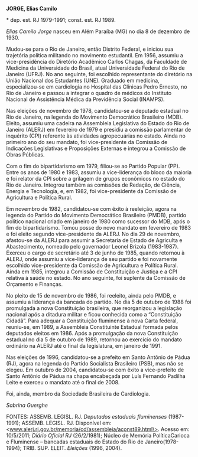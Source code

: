 **JORGE, Elias Camilo**

\* dep. est. RJ 1979-1991; const. est. RJ 1989.

*Elias Camilo Jorge* nasceu em Além Paraíba (MG) no dia 8 de dezembro de
1930.

Mudou-se para o Rio de Janeiro, então Distrito Federal, e iniciou sua
trajetória política militando no movimento estudantil. Em 1956, assumiu
a vice-presidência do Diretório Acadêmico Carlos Chagas, da Faculdade de
Medicina da Universidade do Brasil, atual Universidade Federal do Rio de
Janeiro (UFRJ). No ano seguinte, foi escolhido representante do
diretório na União Nacional dos Estudantes (UNE). Graduado em medicina,
especializou-se em cardiologia no Hospital das Clínicas Pedro Ernesto,
no Rio de Janeiro e passou a integrar o quadro de médicos do Instituto
Nacional de Assistência Médica da Previdência Social (INAMPS).

Nas eleições de novembro de 1978, candidatou-se a deputado estadual no
Rio de Janeiro, na legenda do Movimento Democrático Brasileiro (MDB).
Eleito, assumiu uma cadeira na Assembleia Legislativa do Estado do Rio
de Janeiro (ALERJ) em fevereiro de 1979 e presidiu a comissão
parlamentar de inquérito (CPI) referente às atividades agropecuárias no
estado. Ainda no primeiro ano do seu mandato, foi vice-presidente da
Comissão de Indicações Legislativas e Proposições Externas e integrou a
Comissão de Obras Públicas.

Com o fim do bipartidarismo em 1979, filiou-se ao Partido Popular (PP).
Entre os anos de 1980 e 1983, assumiu a vice-liderança do bloco da
maioria e foi relator da CPI sobre a grilagem de grupos econômicos no
estado do Rio de Janeiro. Integrou também as comissões de Redação, de
Ciência, Energia e Tecnologia, e, em 1982, foi vice-presidente da
Comissão de Agricultura e Política Rural.

Em novembro de 1982, candidatou-se com êxito à reeleição, agora na
legenda do Partido do Movimento Democrático Brasileiro (PMDB), partido
político nacional criado em janeiro de 1980 como sucessor do MDB, após o
fim do bipartidarismo. Tomou posse do novo mandato em fevereiro de 1983
e foi eleito segundo vice-presidente da ALERJ. No dia 29 de novembro,
afastou-se da ALERJ para assumir a Secretaria de Estado de Agriculta e
Abastecimento, nomeado pelo governador Leonel Brizola (1983-1987).
Exerceu o cargo de secretário até 3 de junho de 1985, quando retornou à
ALERJ, onde assumiu a vice-liderança de seu partido e foi novamente
escolhido vice-presidente da Comissão de Agricultura e Política Rural.
Ainda em 1985, integrou a Comissão de Constituição e Justiça e a CPI
relativa à saúde no estado. No ano seguinte, foi suplente da Comissão de
Orçamento e Finanças.

No pleito de 15 de novembro de 1986, foi reeleito, ainda pelo PMDB, e
assumiu a liderança da bancada do partido. No dia 5 de outubro de 1988
foi promulgada a nova Constituição brasileira, que reorganizou a
legislação nacional após a ditadura militar e ficou conhecida como a
“Constituição Cidadã”. Para adequar a Constituição fluminense à nova
Carta federal, reuniu-se, em 1989, a Assembleia Constituinte Estadual
formada pelos deputados eleitos em 1986. Após a promulgação da nova
Constituição estadual no dia 5 de outubro de 1989, retornou ao exercício
do mandato ordinário na ALERJ até o final da legislatura, em janeiro de
1991.

Nas eleições de 1996, candidatou-se a prefeito em Santo Antônio de Pádua
(RJ), agora na legenda do Partido Socialista Brasileiro (PSB), mas não
se elegeu. Em outubro de 2004, candidatou-se com êxito a vice-prefeito
de Santo Antônio de Pádua na chapa encabeçada por Luís Fernando Padilha
Leite e exerceu o mandato até o final de 2008.

Foi, ainda, membro da Sociedade Brasileira de Cardiologia.

*Sabrina Guerghe*

FONTES: ASSEMB. LEGISL. RJ. *Deputados estaduais fluminenses*
(1987-1991); ASSEMB. LEGISL. RJ. Disponível em:
\<www.alerj.rj.gov.br/memoria/cd/assembleia/aconst89.html\>. Acesso em:
10/5/2011; *Diário Oficial RJ* (26/2/1981); Núcleo de Memória
PolíticaCarioca e Fluminense – bancadas estaduais do Estado do Rio de
Janeiro(1978-1994); TRIB. SUP. ELEIT. *Eleições* (1996, 2004).
